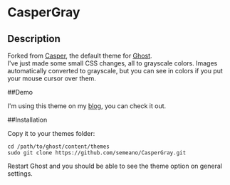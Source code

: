 # CasperGray


## Description
Forked from [Casper](https://github.com/TryGhost/Casper), the default theme for [Ghost](https://github.com/tryghost/ghost/).<br>
I've just made some small CSS changes, all to grayscale colors. Images automatically converted to grayscale, but you can see in colors if you put your mouse cursor over them.


##Demo

I'm using this theme on my [blog](http://blog.semeano.me), you can check it out.


##Installation

Copy it to your themes folder:

    cd /path/to/ghost/content/themes
    sudo git clone https://github.com/semeano/CasperGray.git

Restart Ghost and you should be able to see the theme option on general settings.
